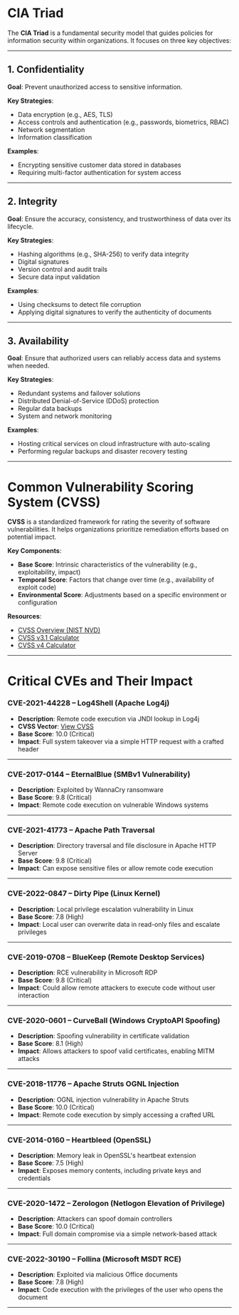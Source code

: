 
# CIA Triad

The **CIA Triad** is a fundamental security model that guides policies for information security within organizations. It focuses on three key objectives:

---

## 1. Confidentiality

**Goal**: Prevent unauthorized access to sensitive information.

**Key Strategies**:

* Data encryption (e.g., AES, TLS)
* Access controls and authentication (e.g., passwords, biometrics, RBAC)
* Network segmentation
* Information classification

**Examples**:

* Encrypting sensitive customer data stored in databases
* Requiring multi-factor authentication for system access

---

## 2. Integrity

**Goal**: Ensure the accuracy, consistency, and trustworthiness of data over its lifecycle.

**Key Strategies**:

* Hashing algorithms (e.g., SHA-256) to verify data integrity
* Digital signatures
* Version control and audit trails
* Secure data input validation

**Examples**:

* Using checksums to detect file corruption
* Applying digital signatures to verify the authenticity of documents

---

## 3. Availability

**Goal**: Ensure that authorized users can reliably access data and systems when needed.

**Key Strategies**:

* Redundant systems and failover solutions
* Distributed Denial-of-Service (DDoS) protection
* Regular data backups
* System and network monitoring

**Examples**:

* Hosting critical services on cloud infrastructure with auto-scaling
* Performing regular backups and disaster recovery testing

---

# Common Vulnerability Scoring System (CVSS)

**CVSS** is a standardized framework for rating the severity of software vulnerabilities. It helps organizations prioritize remediation efforts based on potential impact.

**Key Components**:

* **Base Score**: Intrinsic characteristics of the vulnerability (e.g., exploitability, impact)
* **Temporal Score**: Factors that change over time (e.g., availability of exploit code)
* **Environmental Score**: Adjustments based on a specific environment or configuration

**Resources**:

* [CVSS Overview (NIST NVD)](https://nvd.nist.gov/vuln-metrics/cvss)
* [CVSS v3.1 Calculator](https://www.first.org/cvss/calculator/3.1)
* [CVSS v4 Calculator](https://www.first.org/cvss/calculator/4.0)

---

# Critical CVEs and Their Impact

### **CVE-2021-44228 – Log4Shell (Apache Log4j)**

* **Description**: Remote code execution via JNDI lookup in Log4j
* **CVSS Vector**: [View CVSS](https://nvd.nist.gov/vuln/detail/CVE-2021-44228)
* **Base Score**: 10.0 (Critical)
* **Impact**: Full system takeover via a simple HTTP request with a crafted header

---

### **CVE-2017-0144 – EternalBlue (SMBv1 Vulnerability)**

* **Description**: Exploited by WannaCry ransomware
* **Base Score**: 9.8 (Critical)
* **Impact**: Remote code execution on vulnerable Windows systems

---

### **CVE-2021-41773 – Apache Path Traversal**

* **Description**: Directory traversal and file disclosure in Apache HTTP Server
* **Base Score**: 9.8 (Critical)
* **Impact**: Can expose sensitive files or allow remote code execution

---

### **CVE-2022-0847 – Dirty Pipe (Linux Kernel)**

* **Description**: Local privilege escalation vulnerability in Linux
* **Base Score**: 7.8 (High)
* **Impact**: Local user can overwrite data in read-only files and escalate privileges

---

### **CVE-2019-0708 – BlueKeep (Remote Desktop Services)**

* **Description**: RCE vulnerability in Microsoft RDP
* **Base Score**: 9.8 (Critical)
* **Impact**: Could allow remote attackers to execute code without user interaction

---

### **CVE-2020-0601 – CurveBall (Windows CryptoAPI Spoofing)**

* **Description**: Spoofing vulnerability in certificate validation
* **Base Score**: 8.1 (High)
* **Impact**: Allows attackers to spoof valid certificates, enabling MITM attacks

---

### **CVE-2018-11776 – Apache Struts OGNL Injection**

* **Description**: OGNL injection vulnerability in Apache Struts
* **Base Score**: 10.0 (Critical)
* **Impact**: Remote code execution by simply accessing a crafted URL

---

### **CVE-2014-0160 – Heartbleed (OpenSSL)**

* **Description**: Memory leak in OpenSSL's heartbeat extension
* **Base Score**: 7.5 (High)
* **Impact**: Exposes memory contents, including private keys and credentials

---

### **CVE-2020-1472 – Zerologon (Netlogon Elevation of Privilege)**

* **Description**: Attackers can spoof domain controllers
* **Base Score**: 10.0 (Critical)
* **Impact**: Full domain compromise via a simple network-based attack

---

### **CVE-2022-30190 – Follina (Microsoft MSDT RCE)**

* **Description**: Exploited via malicious Office documents
* **Base Score**: 7.8 (High)
* **Impact**: Code execution with the privileges of the user who opens the document

---

